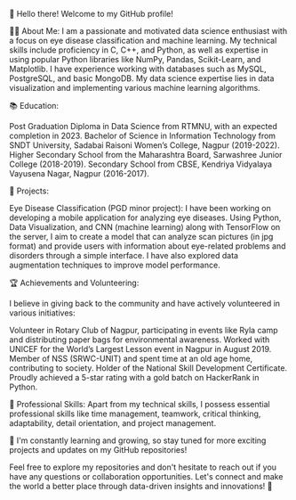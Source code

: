 👋 Hello there! Welcome to my GitHub profile!

🧑‍💻 About Me:
I am a passionate and motivated data science enthusiast with a focus on eye disease classification and machine learning. My technical skills include proficiency in C, C++, and Python,
as well as expertise in using popular Python libraries like NumPy, Pandas, Scikit-Learn, and Matplotlib. I have experience working with databases such as MySQL, PostgreSQL, 
and basic MongoDB. My data science expertise lies in data visualization and implementing various machine learning algorithms.

📚 Education:

Post Graduation Diploma in Data Science from RTMNU, with an expected completion in 2023.
Bachelor of Science in Information Technology from SNDT University, Sadabai Raisoni Women’s College, Nagpur (2019-2022).
Higher Secondary School from the Maharashtra Board, Sarwashree Junior College (2018-2019).
Secondary School from CBSE, Kendriya Vidyalaya Vayusena Nagar, Nagpur (2016-2017).

🚀 Projects:

Eye Disease Classification (PGD minor project):
I have been working on developing a mobile application for analyzing eye diseases. Using Python, Data Visualization, 
and CNN (machine learning) along with TensorFlow on the server, I aim to create a model that can analyze scan pictures (in jpg format) and 
provide users with information about eye-related problems and disorders through a simple interface. I have also explored data augmentation techniques to improve model performance.

🏆 Achievements and Volunteering:

I believe in giving back to the community and have actively volunteered in various initiatives:

Volunteer in Rotary Club of Nagpur, participating in events like Ryla camp and distributing paper bags for environmental awareness.
Worked with UNICEF for the World’s Largest Lesson event in Nagpur in August 2019.
Member of NSS (SRWC-UNIT) and spent time at an old age home, contributing to society.
Holder of the National Skill Development Certificate.
Proudly achieved a 5-star rating with a gold batch on HackerRank in Python.

💼 Professional Skills:
Apart from my technical skills, I possess essential professional skills like time management, teamwork, critical thinking, adaptability, detail orientation, and project management.

🌱 I'm constantly learning and growing, so stay tuned for more exciting projects and updates on my GitHub repositories!

Feel free to explore my repositories and don't hesitate to reach out if you have any questions or collaboration opportunities. 
Let's connect and make the world a better place through data-driven insights and innovations! 🌟

